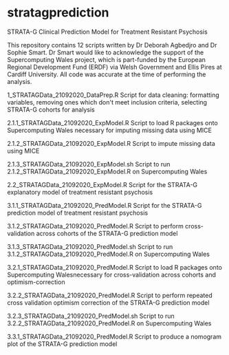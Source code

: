# stratagprediction
STRATA-G Clinical Prediction Model for Treatment Resistant Psychosis

This repository contains 12 scripts written by Dr Deborah Agbedjro and Dr Sophie Smart.
Dr Smart would like to acknowledge the support of the Supercomputing Wales project, which is part-funded by the European Regional Development Fund (ERDF) via Welsh Government and Ellis Pires at Cardiff University.
All code was accurate at the time of performing the analysis.

1_STRATAGData_21092020_DataPrep.R
Script for data cleaning: formatting variables, removing ones which don't meet inclusion criteria, selecting STRATA-G cohorts for analysis

2.1.1_STRATAGData_21092020_ExpModel.R
Script to load R packages onto Supercomputing Wales necessary for imputing missing data using MICE 

2.1.2_STRATAGData_21092020_ExpModel.R
Script to impute missing data using MICE

2.1.3_STRATAGData_21092020_ExpModel.sh
Script to run 2.1.2_STRATAGData_21092020_ExpModel.R on Supercomputing Wales

2.2_STRATAGData_21092020_ExpModel.R
Script for the STRATA-G explanatory model of treatment resistant psychosis

3.1.1_STRATAGData_21092020_PredModel.R
Script for the STRATA-G prediction model of treatment resistant psychosis

3.1.2_STRATAGData_21092020_PredModel.R
Script to perform cross-validation across cohorts of the STRATA-G prediction model

3.1.3_STRATAGData_21092020_PredModel.sh
Script to run 3.1.2_STRATAGData_21092020_PredModel.R on Supercomputing Wales

3.2.1_STRATAGData_21092020_PredModel.R
Script to load R packages onto Supercomputing Walesnecessary for cross-validation across cohorts and optimism-correction 

3.2.2_STRATAGData_21092020_PredModel.R
Script to perform repeated cross validation optimism correction of the STRATA-G prediction model

3.2.3_STRATAGData_21092020_PredModel.sh
Script to run 3.2.2_STRATAGData_21092020_PredModel.R on Supercomputing Wales

3.3.1_STRATAGData_21092020_PredModel.R
Script to produce a nomogram plot of the STRATA-G prediction model
